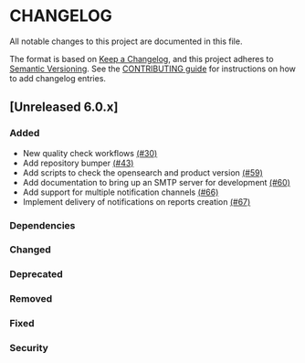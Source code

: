 # CHANGELOG
All notable changes to this project are documented in this file.

The format is based on [Keep a Changelog](https://keepachangelog.com/en/1.0.0/), and this project adheres to [Semantic Versioning](https://semver.org/spec/v2.0.0.html). See the [CONTRIBUTING guide](./CONTRIBUTING.md#Changelog) for instructions on how to add changelog entries.

## [Unreleased 6.0.x]
### Added
- New quality check workflows [(#30)](https://github.com/wazuh/wazuh-indexer-reporting/pull/30)
- Add repository bumper [(#43)](https://github.com/wazuh/wazuh-indexer-plugins/pull/43) 
- Add scripts to check the opensearch and product version [(#59)](https://github.com/wazuh/wazuh-indexer-reporting/pull/59)
- Add documentation to bring up an SMTP server for development [(#60)](https://github.com/wazuh/wazuh-indexer-plugins/pull/60) 
- Add support for multiple notification channels [(#66)](https://github.com/wazuh/wazuh-indexer-reporting/pull/66)
- Implement delivery of notifications on reports creation [(#67)](https://github.com/wazuh/wazuh-indexer-reporting/pull/67)

### Dependencies

### Changed

### Deprecated

### Removed

### Fixed

### Security

[Unreleased 5.0.x]: https://github.com/wazuh/wazuh-indexer/compare/main...main
